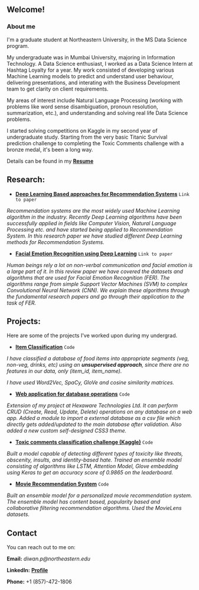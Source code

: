 ## Welcome!

### About me

I'm a graduate student at Northeastern University, in the MS Data Science program.

My undergraduate was in Mumbai University, majoring in Information Technology. A Data Science enthusiast, I worked as a Data Science Intern at Hashtag Loyalty for a year. My work consisted of developing various Machine Learning models to predict and understand user behaviour, delivering presentations, and interating with the Business Development team to get clarity on client requirements.

My areas of interest include Natural Language Processing (working with problems like word sense disambiguation, pronoun resolution, summarization, etc.), and understanding and solving real life Data Science problems. 

I started solving competitions on Kaggle in my second year of undergraduate study. Starting from the very basic Titanic Survival prediction challenge to completing the Toxic Comments challenge with a bronze medal, it's been a long way.

Details can be found in my **[Resume](https://pranshudiwan.github.io/resume.html)**

## Research:

- **[Deep Learning Based approaches for Recommendation Systems](https://pranshudiwan.github.io/resume/rec.html)** `Link to paper`

 _Recommendation systems are the most widely used Machine Learning algorithm in the industry. Recently Deep Learning algorithms have been successfully applied in fields like Computer Vision, Natural Language Processing etc. and have started being applied to Recommendation System. In this research paper we have studied different Deep Learning methods for Recommendation Systems._

 - **[Facial Emotion Recognition using Deep Learning](https://pranshudiwan.github.io/resume/fer.html)** `Link to paper`

 _Human beings rely a lot on non-verbal communication and facial emotion is a large part of it. In this review paper we have covered the datasets and algorithms that are used for Facial Emotion Recognition (FER). The algorithms range from simple Support Vector Machines (SVM) to complex Convolutional Neural Network (CNN). We explain these algorithms through the fundamental research papers and go through their application to the task of FER._


## Projects:

Here are some of the projects I've worked upon during my undergrad. 

- **[Item Classification](https://github.com/pranshudiwan/Classify-food-items-Unsupervised-learning-)** `Code`

 _I have classified a database of food items into appropriate segments (veg, non-veg, drinks, etc) using an **unsupervised approach**, since there are no features in our data, only (item_id, item_name)._

_I have used Word2Vec, SpaCy, GloVe and cosine similarity matrices._ 
 
 - **[Web application for database operations](https://github.com/pranshudiwan/Search-and-CRUD-Database-Operations-on-a-web-app)** `Code`
 
 _Extension of my project at Hexaware Technologies Ltd. It can perform CRUD (Create, Read, Update, Delete) operations on any database on a web app. Added a module to import a external database as a csv file which directly gets added/updated to the main database after validation. Also added a new custom self-designed CSS3 theme._
 
 - **[Toxic comments classification challenge (Kaggle)](https://github.com/pranshudiwan/Toxic-comments-challenge)** `Code`
 
 _Built a model capable of detecting different types of toxicity like threats, obscenity, insults, and identity-based hate. Trained an ensemble model consisting of algorithms like LSTM, Attention Model, Glove embedding using Keras to get an accuracy score of 0.9865 on
the leaderboard._ 
 
 - **[Movie Recommendation System](https://github.com/pranshudiwan/Personalised-movie-recommendation-system)** `Code`
 
 _Built an ensemble model for a personalized movie recommendation system. The ensemble model has content based, popularity based and
collaborative filtering recommendation algorithms. Used the MovieLens datasets._ 

## Contact

You can reach out to me on:

**Email:** _diwan.p@northeastern.edu_

**LinkedIn:** **[Profile](https://linkedin.com/in/pranshudiwan)**

**Phone:** +1 (857)-472-1806


